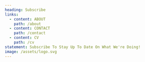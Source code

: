 ```yaml
---
heading: Subscribe
links:
  - content: ABOUT
    path: /about
  - content: CONTACT
    path: /contact
  - content: CV
    path: /cv
statement: Subscribe To Stay Up To Date On What We're Doing!
image: /assets/logo.svg
---
```


